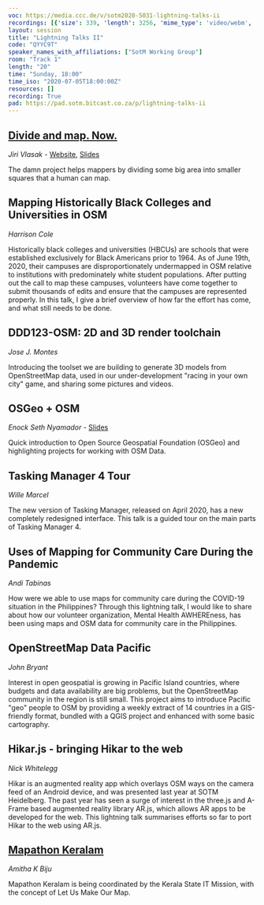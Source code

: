 ```yaml
---
voc: https://media.ccc.de/v/sotm2020-5031-lightning-talks-ii
recordings: [{'size': 339, 'length': 3256, 'mime_type': 'video/webm', 'language': 'eng', 'filename': 'sotm2020-5031-eng-Lightning_Talks_II_webm-hd.webm', 'state': 'new', 'folder': 'webm-hd', 'high_quality': True, 'width': 1920, 'height': 1080, 'updated_at': '2020-07-18T02:33:27.689+02:00', 'recording_url': 'https://cdn.media.ccc.de/events/sotm/2020/webm-hd/sotm2020-5031-eng-Lightning_Talks_II_webm-hd.webm', 'url': 'https://media.ccc.de/public/recordings/47613', 'event_url': 'https://media.ccc.de/public/events/e2599811-be47-50ee-b4a3-8cd7e7a237f8', 'conference_url': 'https://media.ccc.de/public/conferences/sotm2020'}, {'size': 124, 'length': 3256, 'mime_type': 'video/webm', 'language': 'eng', 'filename': 'sotm2020-5031-eng-Lightning_Talks_II_webm-sd.webm', 'state': 'new', 'folder': 'webm-sd', 'high_quality': False, 'width': 720, 'height': 576, 'updated_at': '2020-07-18T02:05:44.965+02:00', 'recording_url': 'https://cdn.media.ccc.de/events/sotm/2020/webm-sd/sotm2020-5031-eng-Lightning_Talks_II_webm-sd.webm', 'url': 'https://media.ccc.de/public/recordings/47599', 'event_url': 'https://media.ccc.de/public/events/e2599811-be47-50ee-b4a3-8cd7e7a237f8', 'conference_url': 'https://media.ccc.de/public/conferences/sotm2020'}, {'size': 96, 'length': 3256, 'mime_type': 'video/mp4', 'language': 'eng', 'filename': 'sotm2020-5031-eng-Lightning_Talks_II_sd.mp4', 'state': 'new', 'folder': 'h264-sd', 'high_quality': False, 'width': 720, 'height': 576, 'updated_at': '2020-07-18T02:03:03.441+02:00', 'recording_url': 'https://cdn.media.ccc.de/events/sotm/2020/h264-sd/sotm2020-5031-eng-Lightning_Talks_II_sd.mp4', 'url': 'https://media.ccc.de/public/recordings/47598', 'event_url': 'https://media.ccc.de/public/events/e2599811-be47-50ee-b4a3-8cd7e7a237f8', 'conference_url': 'https://media.ccc.de/public/conferences/sotm2020'}, {'size': 49, 'length': 3256, 'mime_type': 'audio/mpeg', 'language': 'eng', 'filename': 'sotm2020-5031-eng-Lightning_Talks_II_mp3.mp3', 'state': 'new', 'folder': 'mp3', 'high_quality': False, 'width': 0, 'height': 0, 'updated_at': '2020-07-18T02:00:36.100+02:00', 'recording_url': 'https://cdn.media.ccc.de/events/sotm/2020/mp3/sotm2020-5031-eng-Lightning_Talks_II_mp3.mp3', 'url': 'https://media.ccc.de/public/recordings/47596', 'event_url': 'https://media.ccc.de/public/events/e2599811-be47-50ee-b4a3-8cd7e7a237f8', 'conference_url': 'https://media.ccc.de/public/conferences/sotm2020'}, {'size': 247, 'length': 3256, 'mime_type': 'video/mp4', 'language': 'eng', 'filename': 'sotm2020-5031-eng-Lightning_Talks_II_hd.mp4', 'state': 'new', 'folder': 'h264-hd', 'high_quality': True, 'width': 1920, 'height': 1080, 'updated_at': '2020-07-18T00:30:05.328+02:00', 'recording_url': 'https://cdn.media.ccc.de/events/sotm/2020/h264-hd/sotm2020-5031-eng-Lightning_Talks_II_hd.mp4', 'url': 'https://media.ccc.de/public/recordings/47541', 'event_url': 'https://media.ccc.de/public/events/e2599811-be47-50ee-b4a3-8cd7e7a237f8', 'conference_url': 'https://media.ccc.de/public/conferences/sotm2020'}]
layout: session
title: "Lightning Talks II"
code: "QYYC9T"
speaker_names_with_affiliations: ["SotM Working Group"]
room: "Track 1"
length: "20"
time: "Sunday, 18:00"
time_iso: "2020-07-05T18:00:00Z"
resources: []
recording: True
pad: https://pad.sotm.bitcast.co.za/p/lightning-talks-ii
---
```

## [Divide and map. Now.](https://wiki.openstreetmap.org/wiki/Divide_and_map._Now.)
*Jiri Vlasak* - [Website](https://www.damn-project.org/), [Slides](https://qeef.gitlab.io/talks/damn-lightning-talk/)

The damn project helps mappers by dividing some big area into smaller squares that a human can map.

## Mapping Historically Black Colleges and Universities in OSM
*Harrison Cole*

Historically black colleges and universities (HBCUs) are schools that were established exclusively for Black Americans prior to 1964. As of June 19th, 2020, their campuses are disproportionately undermapped in OSM relative to institutions with predominately white student populations. After putting out the call to map these campuses, volunteers have come together to submit thousands of edits and ensure that the campuses are represented properly. In this talk, I give a brief overview of how far the effort has come, and what still needs to be done.

## DDD123-OSM: 2D and 3D render toolchain 
*Jose J. Montes*

Introducing the toolset we are building to generate 3D models from OpenStreetMap data, used in our under-development &#34;racing in your own city&#34; game, and sharing some pictures and videos.

## OSGeo + OSM
*Enock Seth Nyamador* - [Slides](https://enockseth.github.io/sotm-2020-osgeo-plus-osm-lightning-talk-enyamador/)

Quick introduction to Open Source Geospatial Foundation (OSGeo) and highlighting projects for working with OSM Data.

## Tasking Manager 4 Tour
*Wille Marcel*

The new version of Tasking Manager, released on April 2020, has a new completely redesigned interface. This talk is a guided tour on the main parts of Tasking Manager 4.

## Uses of Mapping for Community Care During the Pandemic
*Andi Tabinas*

How were we able to use maps for community care during the COVID-19 situation in the Philippines? Through this lightning talk, I would like to share about how our volunteer organization, Mental Health AWHEREness, has been using maps and OSM data for community care in the Philippines.

## OpenStreetMap Data Pacific
*John Bryant*

Interest in open geospatial is growing in Pacific Island countries, where budgets and data availability are big problems, but the OpenStreetMap community in the region is still small. This project aims to introduce Pacific &#34;geo&#34; people to OSM by providing a weekly extract of 14 countries in a GIS-friendly format, bundled with a QGIS project and enhanced with some basic cartography.

## Hikar.js - bringing Hikar to the web
*Nick Whitelegg*

Hikar is an augmented reality app which overlays OSM ways on the camera feed of an Android device, and was presented last year at SOTM Heidelberg. The past year has seen a surge of interest in the three.js and A-Frame based augmented reality library AR.js, which allows AR apps to be developed for the web. This lightning talk summarises efforts so far to port Hikar to the web using AR.js.

## [Mapathon Keralam](https://wiki.openstreetmap.org/wiki/Kerala_State_IT_Mission)
*Amitha K Biju*

Mapathon Keralam is being coordinated by the Kerala State IT Mission, with the concept of Let Us Make Our Map.
